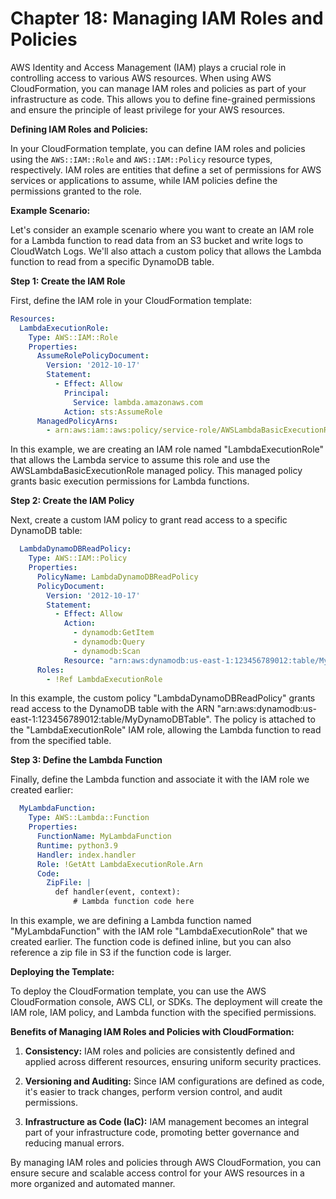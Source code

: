 # Chapter 18: Managing IAM Roles and Policies

AWS Identity and Access Management (IAM) plays a crucial role in controlling access to various AWS resources. When using AWS CloudFormation, you can manage IAM roles and policies as part of your infrastructure as code. This allows you to define fine-grained permissions and ensure the principle of least privilege for your AWS resources.

**Defining IAM Roles and Policies:**

In your CloudFormation template, you can define IAM roles and policies using the `AWS::IAM::Role` and `AWS::IAM::Policy` resource types, respectively. IAM roles are entities that define a set of permissions for AWS services or applications to assume, while IAM policies define the permissions granted to the role.

**Example Scenario:**

Let's consider an example scenario where you want to create an IAM role for a Lambda function to read data from an S3 bucket and write logs to CloudWatch Logs. We'll also attach a custom policy that allows the Lambda function to read from a specific DynamoDB table.

**Step 1: Create the IAM Role**

First, define the IAM role in your CloudFormation template:

```yaml
Resources:
  LambdaExecutionRole:
    Type: AWS::IAM::Role
    Properties:
      AssumeRolePolicyDocument:
        Version: '2012-10-17'
        Statement:
          - Effect: Allow
            Principal:
              Service: lambda.amazonaws.com
            Action: sts:AssumeRole
      ManagedPolicyArns:
        - arn:aws:iam::aws:policy/service-role/AWSLambdaBasicExecutionRole
```

In this example, we are creating an IAM role named "LambdaExecutionRole" that allows the Lambda service to assume this role and use the AWSLambdaBasicExecutionRole managed policy. This managed policy grants basic execution permissions for Lambda functions.

**Step 2: Create the IAM Policy**

Next, create a custom IAM policy to grant read access to a specific DynamoDB table:

```yaml
  LambdaDynamoDBReadPolicy:
    Type: AWS::IAM::Policy
    Properties:
      PolicyName: LambdaDynamoDBReadPolicy
      PolicyDocument:
        Version: '2012-10-17'
        Statement:
          - Effect: Allow
            Action:
              - dynamodb:GetItem
              - dynamodb:Query
              - dynamodb:Scan
            Resource: "arn:aws:dynamodb:us-east-1:123456789012:table/MyDynamoDBTable"
      Roles:
        - !Ref LambdaExecutionRole
```

In this example, the custom policy "LambdaDynamoDBReadPolicy" grants read access to the DynamoDB table with the ARN "arn:aws:dynamodb:us-east-1:123456789012:table/MyDynamoDBTable". The policy is attached to the "LambdaExecutionRole" IAM role, allowing the Lambda function to read from the specified table.

**Step 3: Define the Lambda Function**

Finally, define the Lambda function and associate it with the IAM role we created earlier:

```yaml
  MyLambdaFunction:
    Type: AWS::Lambda::Function
    Properties:
      FunctionName: MyLambdaFunction
      Runtime: python3.9
      Handler: index.handler
      Role: !GetAtt LambdaExecutionRole.Arn
      Code:
        ZipFile: |
          def handler(event, context):
              # Lambda function code here
```

In this example, we are defining a Lambda function named "MyLambdaFunction" with the IAM role "LambdaExecutionRole" that we created earlier. The function code is defined inline, but you can also reference a zip file in S3 if the function code is larger.

**Deploying the Template:**

To deploy the CloudFormation template, you can use the AWS CloudFormation console, AWS CLI, or SDKs. The deployment will create the IAM role, IAM policy, and Lambda function with the specified permissions.

**Benefits of Managing IAM Roles and Policies with CloudFormation:**

1. **Consistency:** IAM roles and policies are consistently defined and applied across different resources, ensuring uniform security practices.

2. **Versioning and Auditing:** Since IAM configurations are defined as code, it's easier to track changes, perform version control, and audit permissions.

3. **Infrastructure as Code (IaC):** IAM management becomes an integral part of your infrastructure code, promoting better governance and reducing manual errors.

By managing IAM roles and policies through AWS CloudFormation, you can ensure secure and scalable access control for your AWS resources in a more organized and automated manner.